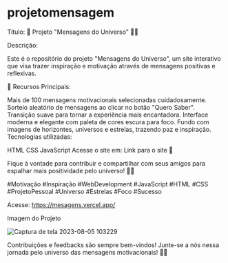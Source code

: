 # projetomensagem
Título: 🚀 Projeto "Mensagens do Universo" 🌌💫

Descrição:

Este é o repositório do projeto "Mensagens do Universo", um site interativo que visa trazer inspiração e motivação através de mensagens positivas e reflexivas.

🌟 Recursos Principais:

Mais de 100 mensagens motivacionais selecionadas cuidadosamente.
Sorteio aleatório de mensagens ao clicar no botão "Quero Saber".
Transição suave para tornar a experiência mais encantadora.
Interface moderna e elegante com paleta de cores escura para foco.
Fundo com imagens de horizontes, universos e estrelas, trazendo paz e inspiração.
Tecnologias utilizadas:

HTML
CSS
JavaScript
Acesse o site em: Link para o site 🔗

Fique à vontade para contribuir e compartilhar com seus amigos para espalhar mais positividade pelo universo! 🌌💙

#Motivação #Inspiração #WebDevelopment #JavaScript #HTML #CSS #ProjetoPessoal #Universo #Estrelas #Foco #Sucesso

Acesse: https://mesagens.vercel.app/

Imagem do Projeto

![Captura de tela 2023-08-05 103229](https://github.com/GleisonAmorim/Mensagens-MotivacionaisHTML/assets/54336609/c610f1ef-3195-4771-9c7e-6ab25061459e)

Contribuições e feedbacks são sempre bem-vindos! Junte-se a nós nessa jornada pelo universo das mensagens motivacionais! 🚀✨
